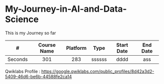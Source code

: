 # My-Journey-in-AI-and-Data-Science
This is my Journey so far


| #| Course Name  | Platform  | Type | Start Date | End Date |
| :---:   | :-: | :-: |:---: | :---: |:---: |
| Seconds | 301 | 283 |ssssss| dddd|ass|




Qwiklabs Profile : https://google.qwiklabs.com/public_profiles/8d42a3d2-5409-46d6-be6b-44588fe2ca14



